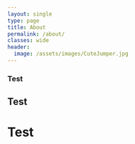 ```yaml
---
layout: single
type: page
title: About
permalink: /about/
classes: wide
header:
  image: /assets/images/CuteJumper.jpg
---
```


### Test
## Test
# Test